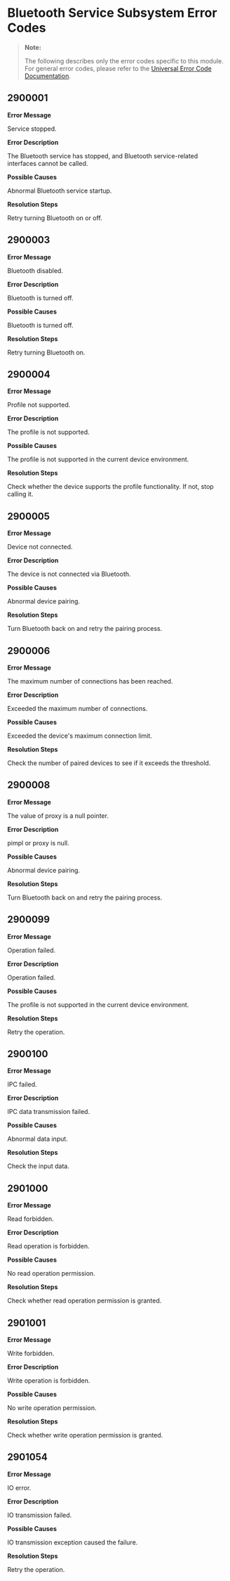 # Bluetooth Service Subsystem Error Codes

> **Note:**
>
> The following describes only the error codes specific to this module. For general error codes, please refer to the [Universal Error Code Documentation](cj-errorcode-universal.md).

## 2900001

**Error Message**

Service stopped.

**Error Description**

The Bluetooth service has stopped, and Bluetooth service-related interfaces cannot be called.

**Possible Causes**

Abnormal Bluetooth service startup.

**Resolution Steps**

Retry turning Bluetooth on or off.

## 2900003

**Error Message**

Bluetooth disabled.

**Error Description**

Bluetooth is turned off.

**Possible Causes**

Bluetooth is turned off.

**Resolution Steps**

Retry turning Bluetooth on.

## 2900004

**Error Message**

Profile not supported.

**Error Description**

The profile is not supported.

**Possible Causes**

The profile is not supported in the current device environment.

**Resolution Steps**

Check whether the device supports the profile functionality. If not, stop calling it.

## 2900005

**Error Message**

Device not connected.

**Error Description**

The device is not connected via Bluetooth.

**Possible Causes**

Abnormal device pairing.

**Resolution Steps**

Turn Bluetooth back on and retry the pairing process.

## 2900006

**Error Message**

The maximum number of connections has been reached.

**Error Description**

Exceeded the maximum number of connections.

**Possible Causes**

Exceeded the device's maximum connection limit.

**Resolution Steps**

Check the number of paired devices to see if it exceeds the threshold.

## 2900008

**Error Message**

The value of proxy is a null pointer.

**Error Description**

pimpl or proxy is null.

**Possible Causes**

Abnormal device pairing.

**Resolution Steps**

Turn Bluetooth back on and retry the pairing process.

## 2900099

**Error Message**

Operation failed.

**Error Description**

Operation failed.

**Possible Causes**

The profile is not supported in the current device environment.

**Resolution Steps**

Retry the operation.

## 2900100

**Error Message**

IPC failed.

**Error Description**

IPC data transmission failed.

**Possible Causes**

Abnormal data input.

**Resolution Steps**

Check the input data.

## 2901000

**Error Message**

Read forbidden.

**Error Description**

Read operation is forbidden.

**Possible Causes**

No read operation permission.

**Resolution Steps**

Check whether read operation permission is granted.

## 2901001

**Error Message**

Write forbidden.

**Error Description**

Write operation is forbidden.

**Possible Causes**

No write operation permission.

**Resolution Steps**

Check whether write operation permission is granted.

## 2901054

**Error Message**

IO error.

**Error Description**

IO transmission failed.

**Possible Causes**

IO transmission exception caused the failure.

**Resolution Steps**

Retry the operation.